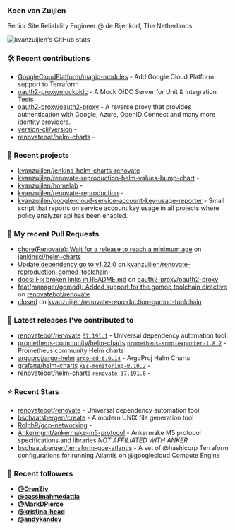 ### Koen van Zuijlen

Senior Site Reliability Engineer @ de Bijenkorf, The Netherlands

![kvanzuijlen's GitHub stats](https://github-readme-stats.vercel.app/api?username=kvanzuijlen&show=reviews,discussions_started,discussions_answered,prs_merged,prs_merged_percentage&show_icons=true&theme=dark&cache_seconds=86400)

### 🛠️ Recent contributions

- [GoogleCloudPlatform/magic-modules](https://github.com/GoogleCloudPlatform/magic-modules) - Add Google Cloud Platform support to Terraform
- [oauth2-proxy/mockoidc](https://github.com/oauth2-proxy/mockoidc) - A Mock OIDC Server for Unit &amp; Integration Tests
- [oauth2-proxy/oauth2-proxy](https://github.com/oauth2-proxy/oauth2-proxy) - A reverse proxy that provides authentication with Google, Azure, OpenID Connect and many more identity providers.
- [version-cli/version](https://github.com/version-cli/version) - 
- [renovatebot/helm-charts](https://github.com/renovatebot/helm-charts) - 

### 🌱 Recent projects

- [kvanzuijlen/jenkins-helm-charts-renovate](https://github.com/kvanzuijlen/jenkins-helm-charts-renovate) - 
- [kvanzuijlen/renovate-reproduction-helm-values-bump-chart](https://github.com/kvanzuijlen/renovate-reproduction-helm-values-bump-chart) - 
- [kvanzuijlen/homelab](https://github.com/kvanzuijlen/homelab) - 
- [kvanzuijlen/renovate-reproduction](https://github.com/kvanzuijlen/renovate-reproduction) - 
- [kvanzuijlen/google-cloud-service-account-key-usage-reporter](https://github.com/kvanzuijlen/google-cloud-service-account-key-usage-reporter) - Small script that reports on service account key usage in all projects where policy analyzer api has been enabled.

### 🚧 My recent Pull Requests

- [chore(Renovate): Wait for a release to reach a minimum age](https://github.com/jenkinsci/helm-charts/pull/1014) on [jenkinsci/helm-charts](https://github.com/jenkinsci/helm-charts)
- [Update dependency go to v1.22.0](https://github.com/kvanzuijlen/renovate-reproduction-gomod-toolchain/pull/2) on [kvanzuijlen/renovate-reproduction-gomod-toolchain](https://github.com/kvanzuijlen/renovate-reproduction-gomod-toolchain)
- [docs: Fix broken links in README.md](https://github.com/oauth2-proxy/oauth2-proxy/pull/2500) on [oauth2-proxy/oauth2-proxy](https://github.com/oauth2-proxy/oauth2-proxy)
- [feat(manager/gomod): Added support for the gomod toolchain directive](https://github.com/renovatebot/renovate/pull/27279) on [renovatebot/renovate](https://github.com/renovatebot/renovate)
- [closed](https://github.com/kvanzuijlen/renovate-reproduction-gomod-toolchain/pull/1) on [kvanzuijlen/renovate-reproduction-gomod-toolchain](https://github.com/kvanzuijlen/renovate-reproduction-gomod-toolchain)

### 🚀 Latest releases I've contributed to

- [renovatebot/renovate](https://github.com/renovatebot/renovate) [`37.191.1`](https://github.com/renovatebot/renovate/releases/tag/37.191.1) - Universal dependency automation tool.
- [prometheus-community/helm-charts](https://github.com/prometheus-community/helm-charts) [`prometheus-snmp-exporter-1.8.2`](https://github.com/prometheus-community/helm-charts/releases/tag/prometheus-snmp-exporter-1.8.2) - Prometheus community Helm charts
- [argoproj/argo-helm](https://github.com/argoproj/argo-helm) [`argo-cd-6.0.14`](https://github.com/argoproj/argo-helm/releases/tag/argo-cd-6.0.14) - ArgoProj Helm Charts
- [grafana/helm-charts](https://github.com/grafana/helm-charts) [`k8s-monitoring-0.10.2`](https://github.com/grafana/helm-charts/releases/tag/k8s-monitoring-0.10.2) - 
- [renovatebot/helm-charts](https://github.com/renovatebot/helm-charts) [`renovate-37.191.0`](https://github.com/renovatebot/helm-charts/releases/tag/renovate-37.191.0) - 

### ⭐ Recent Stars

- [renovatebot/renovate](https://github.com/renovatebot/renovate) - Universal dependency automation tool.
- [bschaatsbergen/create](https://github.com/bschaatsbergen/create) - A modern UNIX file generation tool
- [RolphR/gcp-networking](https://github.com/RolphR/gcp-networking) - 
- [Ankermgmt/ankermake-m5-protocol](https://github.com/Ankermgmt/ankermake-m5-protocol) - Ankermake M5 protocol specifications and libraries *NOT AFFILIATED WITH ANKER*
- [bschaatsbergen/terraform-gce-atlantis](https://github.com/bschaatsbergen/terraform-gce-atlantis) - A set of @hashicorp Terraform configurations for running Atlantis on @googlecloud Compute Engine

### 👀 Recent followers

- [**@OrenZiv**](https://github.com/OrenZiv)
- [**@cassimahmedattia**](https://github.com/cassimahmedattia)
- [**@MarkDPierce**](https://github.com/MarkDPierce)
- [**@kristina-head**](https://github.com/kristina-head)
- [**@andykandev**](https://github.com/andykandev)
